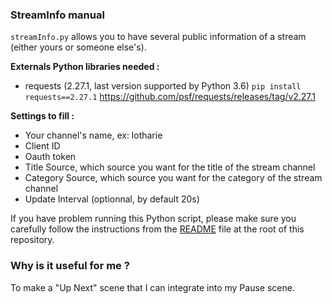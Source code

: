 ### StreamInfo manual

`streamInfo.py` allows you to have several public information of a stream (either yours or someone else's).

**Externals Python libraries needed :**
- requests (2.27.1, last version supported by Python 3.6)
`pip install requests==2.27.1`
https://github.com/psf/requests/releases/tag/v2.27.1

**Settings to fill :**
- Your channel's name, ex: lotharie
- Client ID
- Oauth token
- Title Source, which source you want for the title of the stream channel
- Category Source, which source you want for the category of the stream channel
- Update Interval (optionnal, by default 20s)

If you have problem running this Python script, please make sure you carefully follow the instructions from the <a href="https://github.com/LotharieSlayer/OBS-scripts">README</a> file at the root of this repository.

### Why is it useful for me ?
To make a "Up Next" scene that I can integrate into my Pause scene.
